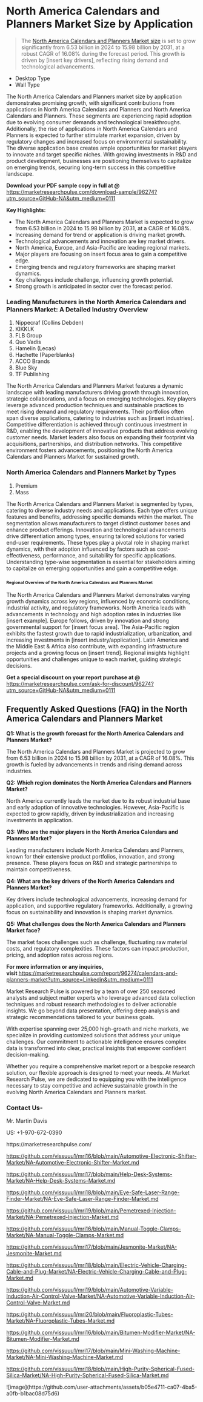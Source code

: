 <h1>North America Calendars and Planners Market&nbsp;Size by Application</h1><blockquote><p>The <a href="https://marketresearchpulse.com/download-sample/96274?utm_source=GitHub-NA&amp;utm_medium=0111">North America Calendars and Planners Market size</a> is set to grow significantly from 6.53 billion in 2024 to 15.98 billion by 2031, at a robust CAGR of 16.08% during the forecast period. This growth is driven by [insert key drivers], reflecting rising demand and technological advancements.</p></blockquote><ul><li>Desktop Type<li> Wall Type</li></ul><p>The North America Calendars and Planners market size by application demonstrates promising growth, with significant contributions from applications in North America Calendars and Planners and North America Calendars and Planners. These segments are experiencing rapid adoption due to evolving consumer demands and technological breakthroughs. Additionally, the rise of applications in North America Calendars and Planners is expected to further stimulate market expansion, driven by regulatory changes and increased focus on environmental sustainability. The diverse application base creates ample opportunities for market players to innovate and target specific niches. With growing investments in R&D and product development, businesses are positioning themselves to capitalize on emerging trends, securing long-term success in this competitive landscape.</p><p><strong>Download your PDF sample copy in full at @ </strong><a href="https://marketresearchpulse.com/download-sample/96274?utm_source=GitHub-NA&amp;utm_medium=0111">https://marketresearchpulse.com/download-sample/96274?utm_source=GitHub-NA&amp;utm_medium=0111</a></p><p><strong>Key Highlights: </strong></p><ul><li>The North America Calendars and Planners Market is expected to grow from 6.53 billion in 2024 to 15.98 billion by 2031, at a CAGR of 16.08%.</li><li>Increasing demand for trend or application is driving market growth.</li><li>Technological advancements and innovation are key market drivers.</li><li>North America, Europe, and Asia-Pacific are leading regional markets.</li><li>Major players are focusing on insert focus area to gain a competitive edge.</li><li>Emerging trends and regulatory frameworks are shaping market dynamics.</li><li>Key challenges include challenge, influencing growth potential.</li><li>Strong growth is anticipated in sector over the forecast period.</li></ul><h3>Leading Manufacturers in the North America Calendars and Planners Market: A Detailed Industry Overview</h3><ol><li>Nippecraf (Collins Debden)</li><li>KIKKI.K</li><li>FLB Group</li><li>Quo Vadis</li><li>Hamelin (Lecas)</li><li>Hachette (Paperblanks)</li><li>ACCO Brands</li><li>Blue Sky</li><li>TF Publishing</li></ol><div class="flex max-w-full flex-col flex-grow"><div class="min-h-8 text-message flex w-full flex-col items-end gap-2 whitespace-normal break-words [.text-message+&amp;]:mt-5" dir="auto" data-message-author-role="assistant" data-message-id="fd8432e4-4910-450d-b182-61b7bfb0a01f" data-message-model-slug="gpt-4o"><div class="flex w-full flex-col gap-1 empty:hidden first:pt-[3px]"><div class="markdown prose w-full break-words dark:prose-invert light"><p>The North America Calendars and Planners Market features a dynamic landscape with leading manufacturers driving growth through innovation, strategic collaborations, and a focus on emerging technologies. Key players leverage advanced production techniques and sustainable practices to meet rising demand and regulatory requirements. Their portfolios often span diverse applications, catering to industries such as [insert industries]. Competitive differentiation is achieved through continuous investment in R&amp;D, enabling the development of innovative products that address evolving customer needs. Market leaders also focus on expanding their footprint via acquisitions, partnerships, and distribution networks. This competitive environment fosters advancements, positioning the North America Calendars and Planners Market for sustained growth.</p></div></div></div></div><h3>North America Calendars and Planners Market by Types</h3><ol><li>Premium<li> Mass</li></ol><div class="flex max-w-full flex-col flex-grow"><div class="min-h-8 text-message flex w-full flex-col items-end gap-2 whitespace-normal break-words [.text-message+&amp;]:mt-5" dir="auto" data-message-author-role="assistant" data-message-id="084470be-0bb7-4664-bddf-5156b4f41249" data-message-model-slug="gpt-4o-mini"><div class="flex w-full flex-col gap-1 empty:hidden first:pt-[3px]"><div class="markdown prose w-full break-words dark:prose-invert light"><p>The North America Calendars and Planners Market is segmented by types, catering to diverse industry needs and applications. Each type offers unique features and benefits, addressing specific demands within the market. The segmentation allows manufacturers to target distinct customer bases and enhance product offerings. Innovation and technological advancements drive differentiation among types, ensuring tailored solutions for varied end-user requirements. These types play a pivotal role in shaping market dynamics, with their adoption influenced by factors such as cost-effectiveness, performance, and suitability for specific applications. Understanding type-wise segmentation is essential for stakeholders aiming to capitalize on emerging opportunities and gain a competitive edge.</p></div></div></div></div><h3><span style="font-size: 11px;">Regional Overview of the North America Calendars and Planners Market</span></h3><div class="flex max-w-full flex-col flex-grow"><div class="min-h-8 text-message flex w-full flex-col items-end gap-2 whitespace-normal break-words [.text-message+&amp;]:mt-5" dir="auto" data-message-author-role="assistant" data-message-id="e9038762-ce64-4e30-91c9-9bd413514231" data-message-model-slug="gpt-4o-mini"><div class="flex w-full flex-col gap-1 empty:hidden first:pt-[3px]"><div class="markdown prose w-full break-words dark:prose-invert light"><p>The North America Calendars and Planners Market demonstrates varying growth dynamics across key regions, influenced by economic conditions, industrial activity, and regulatory frameworks. North America leads with advancements in technology and high adoption rates in industries like [insert example]. Europe follows, driven by innovation and strong governmental support for [insert focus area]. The Asia-Pacific region exhibits the fastest growth due to rapid industrialization, urbanization, and increasing investments in [insert industry/application]. Latin America and the Middle East &amp; Africa also contribute, with expanding infrastructure projects and a growing focus on [insert trend]. Regional insights highlight opportunities and challenges unique to each market, guiding strategic decisions.</p></div></div></div></div><p><strong>Get a special discount on your report purchase at @ </strong><a href="https://marketresearchpulse.com/ask-for-discount/96274?utm_source=GitHub-NA&amp;utm_medium=0111">https://marketresearchpulse.com/ask-for-discount/96274?utm_source=GitHub-NA&amp;utm_medium=0111</a></p><h2>Frequently Asked Questions (FAQ) in the North America Calendars and Planners Market</h2><p><strong>Q1: What is the growth forecast for the North America Calendars and Planners Market?</strong></p><p>The North America Calendars and Planners Market is projected to grow from 6.53 billion in 2024 to 15.98 billion by 2031, at a CAGR of 16.08%. This growth is fueled by advancements in trends and rising demand across industries.</p><p><strong>Q2: Which region dominates the North America Calendars and Planners Market?</strong></p><p>North America currently leads the market due to its robust industrial base and early adoption of innovative technologies. However, Asia-Pacific is expected to grow rapidly, driven by industrialization and increasing investments in application.</p><p><strong>Q3: Who are the major players in the North America Calendars and Planners Market?</strong></p><p>Leading manufacturers include North America Calendars and Planners, known for their extensive product portfolios, innovation, and strong presence. These players focus on R&amp;D and strategic partnerships to maintain competitiveness.</p><p><strong>Q4: What are the key drivers of the North America Calendars and Planners Market?</strong></p><p>Key drivers include technological advancements, increasing demand for application, and supportive regulatory frameworks. Additionally, a growing focus on sustainability and innovation is shaping market dynamics.</p><p><strong>Q5: What challenges does the North America Calendars and Planners Market face?</strong></p><p>The market faces challenges such as challenge, fluctuating raw material costs, and regulatory complexities. These factors can impact production, pricing, and adoption rates across regions.</p><p><strong>For more information or any inquiries, visit&nbsp;</strong><a href="https://marketresearchpulse.com/report/96274/calendars-and-planners-market?utm_source=Linkedin&utm_medium=0111">https://marketresearchpulse.com/report/96274/calendars-and-planners-market?utm_source=Linkedin&utm_medium=0111</a></p><p>Market Research Pulse is powered by a team of over 250 seasoned analysts and subject matter experts who leverage advanced data collection techniques and robust research methodologies to deliver actionable insights. We go beyond data presentation, offering deep analysis and strategic recommendations tailored to your business goals.</p><p>With expertise spanning over 25,000 high-growth and niche markets, we specialize in providing customized solutions that address your unique challenges. Our commitment to actionable intelligence ensures complex data is transformed into clear, practical insights that empower confident decision-making.</p><p>Whether you require a comprehensive market report or a bespoke research solution, our flexible approach is designed to meet your needs. At Market Research Pulse, we are dedicated to equipping you with the intelligence necessary to stay competitive and achieve sustainable growth in the evolving North America Calendars and Planners market.</p><h3><strong>Contact Us-</strong></h3><p>Mr. Martin Davis</p><p>US: +1-970-672-0390</p><p>https://marketresearchpulse.com/</p><p><a href="https://github.com/vissuuu1/mri16/blob/main/Automotive-Electronic-Shifter-Market/NA-Automotive-Electronic-Shifter-Market.md">https://github.com/vissuuu1/mri16/blob/main/Automotive-Electronic-Shifter-Market/NA-Automotive-Electronic-Shifter-Market.md</a></p><p><a href="https://github.com/vissuuu1/mri17/blob/main/Help-Desk-Systems-Market/NA-Help-Desk-Systems-Market.md">https://github.com/vissuuu1/mri17/blob/main/Help-Desk-Systems-Market/NA-Help-Desk-Systems-Market.md</a></p><p><a href="https://github.com/vissuuu1/mri18/blob/main/Eye-Safe-Laser-Range-Finder-Market/NA-Eye-Safe-Laser-Range-Finder-Market.md">https://github.com/vissuuu1/mri18/blob/main/Eye-Safe-Laser-Range-Finder-Market/NA-Eye-Safe-Laser-Range-Finder-Market.md</a></p><p><a href="https://github.com/vissuuu1/mri19/blob/main/Pemetrexed-Injection-Market/NA-Pemetrexed-Injection-Market.md">https://github.com/vissuuu1/mri19/blob/main/Pemetrexed-Injection-Market/NA-Pemetrexed-Injection-Market.md</a></p><p><a href="https://github.com/vissuuu1/mri16/blob/main/Manual-Toggle-Clamps-Market/NA-Manual-Toggle-Clamps-Market.md">https://github.com/vissuuu1/mri16/blob/main/Manual-Toggle-Clamps-Market/NA-Manual-Toggle-Clamps-Market.md</a></p><p><a href="https://github.com/vissuuu1/mri17/blob/main/Jesmonite-Market/NA-Jesmonite-Market.md">https://github.com/vissuuu1/mri17/blob/main/Jesmonite-Market/NA-Jesmonite-Market.md</a></p><p><a href="https://github.com/vissuuu1/mri18/blob/main/Electric-Vehicle-Charging-Cable-and-Plug-Market/NA-Electric-Vehicle-Charging-Cable-and-Plug-Market.md">https://github.com/vissuuu1/mri18/blob/main/Electric-Vehicle-Charging-Cable-and-Plug-Market/NA-Electric-Vehicle-Charging-Cable-and-Plug-Market.md</a></p><p><a href="https://github.com/vissuuu1/mri19/blob/main/Automotive-Variable-Induction-Air-Control-Valve-Market/NA-Automotive-Variable-Induction-Air-Control-Valve-Market.md">https://github.com/vissuuu1/mri19/blob/main/Automotive-Variable-Induction-Air-Control-Valve-Market/NA-Automotive-Variable-Induction-Air-Control-Valve-Market.md</a></p><p><a href="https://github.com/vissuuu1/mri20/blob/main/Fluoroplastic-Tubes-Market/NA-Fluoroplastic-Tubes-Market.md">https://github.com/vissuuu1/mri20/blob/main/Fluoroplastic-Tubes-Market/NA-Fluoroplastic-Tubes-Market.md</a></p><p><a href="https://github.com/vissuuu1/mri16/blob/main/Bitumen-Modifier-Market/NA-Bitumen-Modifier-Market.md">https://github.com/vissuuu1/mri16/blob/main/Bitumen-Modifier-Market/NA-Bitumen-Modifier-Market.md</a></p><p><a href="https://github.com/vissuuu1/mri17/blob/main/Mini-Washing-Machine-Market/NA-Mini-Washing-Machine-Market.md">https://github.com/vissuuu1/mri17/blob/main/Mini-Washing-Machine-Market/NA-Mini-Washing-Machine-Market.md</a></p><p><a href="https://github.com/vissuuu1/mri18/blob/main/High-Purity-Spherical-Fused-Silica-Market/NA-High-Purity-Spherical-Fused-Silica-Market.md">https://github.com/vissuuu1/mri18/blob/main/High-Purity-Spherical-Fused-Silica-Market/NA-High-Purity-Spherical-Fused-Silica-Market.md</a></p>
![image](https://github.com/user-attachments/assets/b05e4711-ca07-4ba5-a0fb-b1bac08d75d6)
